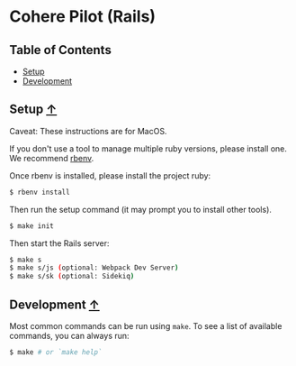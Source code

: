 # Cohere Pilot (Rails)

## Table of Contents

- [Setup](#setup-)
- [Development](#development-)

## Setup [↑](#table-of-contents)

Caveat: These instructions are for MacOS.

If you don't use a tool to manage multiple ruby versions, please install one. We recommend [rbenv](https://github.com/rbenv/rbenv).

Once rbenv is installed, please install the project ruby:

```sh
$ rbenv install
```

Then run the setup command (it may prompt you to install other tools).

```sh
$ make init
```

Then start the Rails server:

```sh
$ make s
$ make s/js (optional: Webpack Dev Server)
$ make s/sk (optional: Sidekiq)
```

## Development [↑](#table-of-contents)

Most common commands can be run using `make`. To see a list of available commands, you
can always run:

```sh
$ make # or `make help`
```
